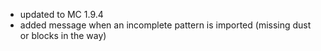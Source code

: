 - updated to MC 1.9.4
- added message when an incomplete pattern is imported (missing dust or blocks in the way)